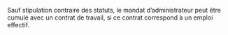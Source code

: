 Sauf stipulation contraire des statuts, le mandat d’administrateur peut être cumulé avec un contrat de travail, si ce contrat correspond à un emploi effectif.
